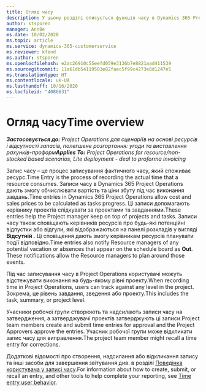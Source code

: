 ```yaml
---
title: Огляд часу
description: У цьому розділі описується функція часу в Dynamics 365 Project Operations.
author: stsporen
manager: AnnBe
ms.date: 10/02/2020
ms.topic: article
ms.service: dynamics-365-customerservice
ms.reviewer: kfend
ms.author: stsporen
ms.openlocfilehash: e2ac26910c55eefd059e3136b7e8821aad411539
ms.sourcegitcommit: 11a61db54119503e82faec5f99c4273e8d1247e5
ms.translationtype: HT
ms.contentlocale: uk-UA
ms.lasthandoff: 10/16/2020
ms.locfileid: "4086631"
---
```

# <a name="time-overview"></a><span data-ttu-id="34b7b-103">Огляд часу</span><span class="sxs-lookup"><span data-stu-id="34b7b-103">Time overview</span></span>

<span data-ttu-id="34b7b-104">_**Застосовується до:** Project Operations для сценаріїв на основі ресурсів і відсутності запасів, полегшене розгортання: угоди та виставлення рахунків-проформ_</span><span class="sxs-lookup"><span data-stu-id="34b7b-104">_**Applies To:** Project Operations for resource/non-stocked based scenarios, Lite deployment - deal to proforma invoicing_</span></span>

<span data-ttu-id="34b7b-105">Запис часу – це процес записування фактичного часу, який споживає ресурс.</span><span class="sxs-lookup"><span data-stu-id="34b7b-105">Time Entry is the process of recording the actual time that a resource consumes.</span></span> <span data-ttu-id="34b7b-106">Записи часу в Dynamics 365 Project Operations дають змогу обчислювати вартість та ціни збуту під час виконання завдань.</span><span class="sxs-lookup"><span data-stu-id="34b7b-106">Time entries in Dynamics 365 Project Operations allow cost and sales prices to be calculated as tasks progress.</span></span> <span data-ttu-id="34b7b-107">Ці записи допомагають керівнику проектів слідкувати за проектами та завданнями.</span><span class="sxs-lookup"><span data-stu-id="34b7b-107">These entries help the Project manager keep on top of projects and tasks.</span></span> <span data-ttu-id="34b7b-108">Записи часу також сповіщають керівників ресурсів про будь-які потенційні відпустки або відгули, які відображаються на панелі розкладів у вигляді **Відсутній** . Ці сповіщення дають змогу керівникам ресурсів планувати події відповідно.</span><span class="sxs-lookup"><span data-stu-id="34b7b-108">Time entries also notify Resource managers of any potential vacation or absences that appear on the schedule board as **Out**. These notifications allow the Resource managers to plan around those events.</span></span>

<span data-ttu-id="34b7b-109">Під час записування часу в Project Operations користувачі можуть відстежувати виконання на будь-якому рівні проекту.</span><span class="sxs-lookup"><span data-stu-id="34b7b-109">When recording time in Project Operations, users can track against any level in the project.</span></span> <span data-ttu-id="34b7b-110">Зокрема, це рівень завдання, зведення або проекту.</span><span class="sxs-lookup"><span data-stu-id="34b7b-110">This includes the task, summary, or project level.</span></span>

<span data-ttu-id="34b7b-111">Учасники робочої групи створюють та надсилають записи часу на затвердження, а затверджувачі проектів затверджують ці записи.</span><span class="sxs-lookup"><span data-stu-id="34b7b-111">Project team members create and submit time entries for approval and the Project Approvers approve the entries.</span></span> <span data-ttu-id="34b7b-112">Учасник робочої групи може відкликати запис часу для виправлення.</span><span class="sxs-lookup"><span data-stu-id="34b7b-112">The project team member might recall a time entry for corrections.</span></span>

<span data-ttu-id="34b7b-113">Додаткові відомості про створення, надсилання або відкликання запису та інші засоби для завершення звітування див. в розділі [Поведінка користувача у записі часу](ui-behavior-time.md).</span><span class="sxs-lookup"><span data-stu-id="34b7b-113">For information about how to create, submit, or recall an entry, and other tools to help complete your reporting, see [Time entry user behavior](ui-behavior-time.md).</span></span>

